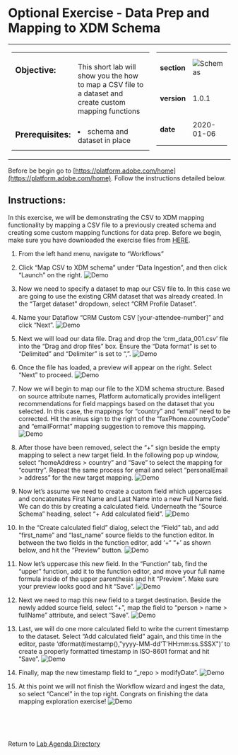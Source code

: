 Optional Exercise - Data Prep and Mapping to XDM Schema
==========
<table style="border-collapse: collapse; border: none;" class="tab" cellspacing="0" cellpadding="0">

<tr style="border: none;">

<div align="left">
<td width="600" style="border: none;">
<table>
<tbody valign="top">
      <tr width="500">
            <td valign="top"><h3>Objective:</h3></td>
            <td valign="top"><br>This short lab will show you the how to map a CSV file to a dataset and create custom mapping functions
            </td>
     </tr>
     <tr width="500">
           <td valign="top"><h3>Prerequisites:</h3></td>
           <td valign="top"><br>
                            <li>schema and dataset in place
           </td>
     </tr>
</tbody>
</table>
</td>
</div>

<div align="right">
<td style="border: none;" valign="top">

<table>
<tbody valign="top">
      <tr>
            <td valign="middle" height="70"><b>section</b></td>
            <td valign="middle" height="70"><img src="https://github.com/adobe/AEP-Hands-on-Labs/blob/master/assets/images/left_hand_nav_menu_schemas.png?raw=true" alt="Schemas"></td>
      </tr>
      <tr>
            <td valign="middle" height="70"><b>version</b></td>
            <td valign="middle" height="70">1.0.1</td>
      </tr>
      <tr>
            <td valign="middle" height="70"><b>date</b></td>
            <td valign="middle" height="70">2020-01-06</td>
      </tr>
</tbody>
</table>
</td>
</div>

</tr>
</table>

Before be begin go to [https://platform.adobe.com/home](https://platform.adobe.com/home). Follow the instructions detailed below.

Instructions:
-----------------

In this exercise, we will be demonstrating the CSV to XDM mapping functionality by mapping a CSV file to a previously created schema and creating some custom mapping functions for data prep.
Before we begin, make sure you have downloaded the exercise files from [HERE](https://github.com/adobe/AEP-Hands-on-Labs/blob/0a72496b0e4376b87b335fd43d1cbc988737a952/labs/fsi/lab_dowloads.md).


1)	From the left hand menu, navigate to “Workflows”
2)	Click “Map CSV to XDM schema” under “Data Ingestion”, and then click “Launch” on the right.
![Demo](https://github.com/adobe/AEP-Hands-on-Labs/blob/0a72496b0e4376b87b335fd43d1cbc988737a952/labs/fsi/Foundations/images/Workflow_start.png)

3)	Now we need to specify a dataset to map our CSV file to. In this case we are going to use the existing CRM dataset that was already created. In the “Target dataset” dropdown, select “CRM Profile Dataset”. 
4)	Name your Dataflow “CRM Custom CSV [your-attendee-number]” and click “Next”.
![Demo](https://github.com/adobe/AEP-Hands-on-Labs/blob/0a72496b0e4376b87b335fd43d1cbc988737a952/labs/fsi/Foundations/images//Select_dataset.png) 

5)	Next we will load our data file. Drag and drop the ‘crm_data_001.csv’ file into the “Drag and drop files” box. Ensure the “Data format” is set to “Delimited” and “Delimiter” is set to “,”.
![Demo](https://github.com/adobe/AEP-Hands-on-Labs/blob/0a72496b0e4376b87b335fd43d1cbc988737a952/labs/fsi/Foundations/images/Drag_Drop_File.png)

6)	Once the file has loaded, a preview will appear on the right. Select “Next” to proceed.
![Demo](https://github.com/adobe/AEP-Hands-on-Labs/blob/0a72496b0e4376b87b335fd43d1cbc988737a952/labs/fsi/Foundations/images/Data_preview.png)

7)	Now we will begin to map our file to the XDM schema structure. Based on source attribute names, Platform automatically provides intelligent recommendations for field mappings based on the dataset that you selected. In this case, the mappings for “country” and “email” need to be corrected. Hit the minus sign to the right of the “faxPhone.countryCode” and “emailFormat” mapping suggestion to remove this mapping. 
![Demo](https://github.com/adobe/AEP-Hands-on-Labs/blob/0a72496b0e4376b87b335fd43d1cbc988737a952/labs/fsi/Foundations/images/mapping_1st_screen_edit.png)

8)	After those have been removed, select the “+” sign beside the empty mapping to select a new target field. In the following pop up window, select “homeAddress > country” and “Save” to select the mapping for “country”. Repeat the same process for email and select “personalEmail > address” for the new target mapping.
![Demo](https://github.com/adobe/AEP-Hands-on-Labs/blob/0a72496b0e4376b87b335fd43d1cbc988737a952/labs/fsi/Foundations/images/new_mapping.png) 

9)	Now let’s assume we need to create a custom field which uppercases and concatenates First Name and Last Name into a new Full Name field. We can do this by creating a calculated field. Underneath the “Source Schema” heading, select “+ Add calculated field”.
![Demo](https://github.com/adobe/AEP-Hands-on-Labs/blob/0a72496b0e4376b87b335fd43d1cbc988737a952/labs/fsi/Foundations/images/click_add_calculated_field.png) 

10)	In the “Create calculated field” dialog, select the “Field” tab, and add “first_name” and “last_name” source fields to the function editor. In between the two fields in the function editor, add ‘+“ “+’ as shown below, and hit the “Preview” button.
![Demo](https://github.com/adobe/AEP-Hands-on-Labs/blob/0a72496b0e4376b87b335fd43d1cbc988737a952/labs/fsi/Foundations/images/full_name_1.png)

11)	Now let’s uppercase this new field. In the “Function” tab, find the “upper” function, add it to the function editor, and move your full name formula inside of the upper parenthesis and hit “Preview”. Make sure your preview looks good and hit “Save”.
![Demo](https://github.com/adobe/AEP-Hands-on-Labs/blob/0a72496b0e4376b87b335fd43d1cbc988737a952/labs/fsi/Foundations/images/full_name_2.png)

12)	Next we need to map this new field to a target destination. Beside the newly added source field, select “+”, map the field to “person > name > fullName” attribute, and select “Save”.
![Demo](https://github.com/adobe/AEP-Hands-on-Labs/blob/0a72496b0e4376b87b335fd43d1cbc988737a952/labs/fsi/Foundations/images/map_full_name.png)

13)	Last, we will do one more calculated field to write the current timestamp to the dataset. Select “Add calculated field” again, and this time in the editor, paste ‘dformat(timestamp(),"yyyy-MM-dd'T'HH:mm:ss.SSSX")’ to create a properly formatted timestamp in ISO-8601 format and hit “Save”.
![Demo](https://github.com/adobe/AEP-Hands-on-Labs/blob/0a72496b0e4376b87b335fd43d1cbc988737a952/labs/fsi/Foundations/images/dateformat.png)

14)	Finally, map the new timestamp field to “_repo > modifyDate”. 
![Demo](https://github.com/adobe/AEP-Hands-on-Labs/blob/0a72496b0e4376b87b335fd43d1cbc988737a952/labs/fsi/Foundations/images/timestamp_map.png)

15)	At this point we will not finish the Workflow wizard and ingest the data, so select “Cancel” in the top right. Congrats on finishing the data mapping exploration exercise! 
 ![Demo](https://github.com/adobe/AEP-Hands-on-Labs/blob/0a72496b0e4376b87b335fd43d1cbc988737a952/labs/fsi/Foundations/images/finished.png)


<br>
<br>
<br>

Return to [Lab Agenda Directory](https://github.com/adobe/AEP-Hands-on-Labs/blob/master/labs/fsi/README.md#lab-agenda)


